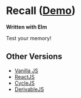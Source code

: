 # Recall ([Demo](http://mruzekw.github.io/recall-elm))
**Written with Elm**

Test your memory!

## Other Versions
  - [Vanilla JS](https://github.com/mruzekw/recall)
  - [ReactJS](https://github.com/mruzekw/recall-reactjs)
  - [CycleJS](https://github.com/mruzekw/recall-cyclejs)
  - [DerivableJS](https://github.com/mruzekw/recall-derivablejs)
